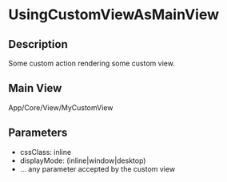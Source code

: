 # UsingCustomViewAsMainView

## Description

Some custom action rendering some custom view.

## Main View

App/Core/View/MyCustomView

## Parameters

* cssClass: inline
* displayMode: (inline|window|desktop)
* ... any parameter accepted by the custom view
